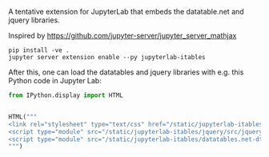 A tentative extension for JupyterLab that embeds the datatable.net and jquery libraries.

Inspired by https://github.com/jupyter-server/jupyter_server_mathjax

```shell
pip install -ve .
jupyter server extension enable --py jupyterlab-itables
```

After this, one can load the datatables and jquery libraries with e.g. this Python code in Jupyter Lab:
```python
from IPython.display import HTML


HTML("""
<link rel="stylesheet" type="text/css" href="/static/jupyterlab-itables/datatables.net-dt/css/jquery.dataTables.min.css">
<script type="module" src="/static/jupyterlab-itables/jquery/src/jquery.js"></script>
<script type="module" src="/static/jupyterlab-itables/datatables.net-dt/js/dataTables.dataTables.js"></script>
""")
```